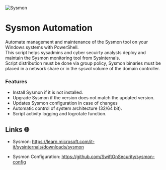 ![Sysmon](./sysmon.jpg)

# Sysmon Automation
Automate management and maintenance of the Sysmon tool on your Windows systems with PowerShell. \
This script helps sysadmins and cyber secuirty analysts deploy and maintain the Sysmon monitoring tool from Sysinternals. \
Script distribution must be done via group policy, Sysmon binaries must be placed in a network share or in the sysvol volume of the domain controller.

### Features
* Install Sysmon if it is not installed.
* Upgrade Sysmon if the version does not match the updated version.
* Updates Sysmon configuration in case of changes
* Automatic control of system architecture (32/64 bit).
* Script activity logging and logrotate function.

## Links 🌐
* Sysmon: https://learn.microsoft.com/it-it/sysinternals/downloads/sysmon

* Sysmon Configuration: https://github.com/SwiftOnSecurity/sysmon-config

